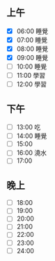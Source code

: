 ## 上午
 
- [x] 06:00 睡覺
- [x] 07:00 睡覺
- [x] 08:00 睡覺
- [x] 09:00 睡覺
- [ ] 10:00 睡覺
- [ ] 11:00 學習
- [ ] 12:00 學習
      
## 下午

- [ ] 13:00 吃
- [ ] 14:00 睡覺
- [ ] 15:00
- [ ] 16:00 澆水
- [ ] 17:00
      
## 晚上

- [ ] 18:00
- [ ] 19:00
- [ ] 20:00
- [ ] 21:00
- [ ] 22:00
- [ ] 23:00
- [ ] 24:00